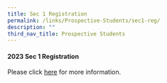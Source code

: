 ```yaml
---
title: Sec 1 Registration
permalink: /links/Prospective-Students/sec1-reg/
description: ""
third_nav_title: Prospective Students
---
```

<div align="justify">
	
<h4>2023 Sec 1 Registration</h4>
	
Please click <a target="blank()" href="https://sites.google.com/moe.edu.sg/orchid-park-secondary-school/home">here</a> for more information.
	
</div>